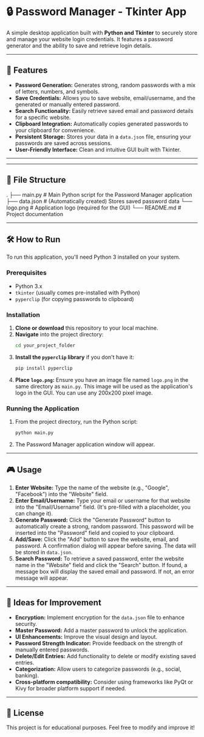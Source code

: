 # 🔒 Password Manager - Tkinter App

A simple desktop application built with **Python and Tkinter** to securely store and manage your website login credentials. It features a password generator and the ability to save and retrieve login details.

---

## 🧩 Features

-   **Password Generation:** Generates strong, random passwords with a mix of letters, numbers, and symbols.
-   **Save Credentials:** Allows you to save website, email/username, and the generated or manually entered password.
-   **Search Functionality:** Easily retrieve saved email and password details for a specific website.
-   **Clipboard Integration:** Automatically copies generated passwords to your clipboard for convenience.
-   **Persistent Storage:** Stores your data in a `data.json` file, ensuring your passwords are saved across sessions.
-   **User-Friendly Interface:** Clean and intuitive GUI built with Tkinter.

---
---

## 📁 File Structure

.
├── main.py             # Main Python script for the Password Manager application
├── data.json           # (Automatically created) Stores saved password data
└── logo.png            # Application logo (required for the GUI)
└── README.md           # Project documentation


---

## 🛠️ How to Run

To run this application, you'll need Python 3 installed on your system.

### Prerequisites

-   Python 3.x
-   `tkinter` (usually comes pre-installed with Python)
-   `pyperclip` (for copying passwords to clipboard)

### Installation

1.  **Clone or download** this repository to your local machine.
2.  **Navigate** into the project directory:
    ```bash
    cd your_project_folder
    ```
3.  **Install the `pyperclip` library** if you don't have it:
    ```bash
    pip install pyperclip
    ```
4.  **Place `logo.png`:** Ensure you have an image file named `logo.png` in the same directory as `main.py`. This image will be used as the application's logo in the GUI. You can use any 200x200 pixel image.

### Running the Application

1.  From the project directory, run the Python script:
    ```bash
    python main.py
    ```
2.  The Password Manager application window will appear.

---

## 🎮 Usage

1.  **Enter Website:** Type the name of the website (e.g., "Google", "Facebook") into the "Website" field.
2.  **Enter Email/Username:** Type your email or username for that website into the "Email/Username" field. (It's pre-filled with a placeholder, you can change it).
3.  **Generate Password:** Click the "Generate Password" button to automatically create a strong, random password. This password will be inserted into the "Password" field and copied to your clipboard.
4.  **Add/Save:** Click the "Add" button to save the website, email, and password. A confirmation dialog will appear before saving. The data will be stored in `data.json`.
5.  **Search Password:** To retrieve a saved password, enter the website name in the "Website" field and click the "Search" button. If found, a message box will display the saved email and password. If not, an error message will appear.

---

## 🚀 Ideas for Improvement

-   **Encryption:** Implement encryption for the `data.json` file to enhance security.
-   **Master Password:** Add a master password to unlock the application.
-   **UI Enhancements:** Improve the visual design and layout.
-   **Password Strength Indicator:** Provide feedback on the strength of manually entered passwords.
-   **Delete/Edit Entries:** Add functionality to delete or modify existing saved entries.
-   **Categorization:** Allow users to categorize passwords (e.g., social, banking).
-   **Cross-platform compatibility:** Consider using frameworks like PyQt or Kivy for broader platform support if needed.

---

## 📜 License

This project is for educational purposes. Feel free to modify and improve it!
